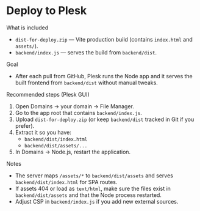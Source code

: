 Deploy to Plesk
===============

What is included
- `dist-for-deploy.zip` — Vite production build (contains `index.html` and `assets/`).
- `backend/index.js` — serves the build from `backend/dist`.

Goal
- After each pull from GitHub, Plesk runs the Node app and it serves the built frontend from `backend/dist` without manual tweaks.

Recommended steps (Plesk GUI)
1. Open Domains → your domain → File Manager.
2. Go to the app root that contains `backend/index.js`.
3. Upload `dist-for-deploy.zip` (or keep `backend/dist` tracked in Git if you prefer).
4. Extract it so you have:
   - `backend/dist/index.html`
   - `backend/dist/assets/...`
5. In Domains → Node.js, restart the application.

Notes
- The server maps `/assets/*` to `backend/dist/assets` and serves `backend/dist/index.html` for SPA routes.
- If assets 404 or load as `text/html`, make sure the files exist in `backend/dist/assets` and that the Node process restarted.
- Adjust CSP in `backend/index.js` if you add new external sources.

